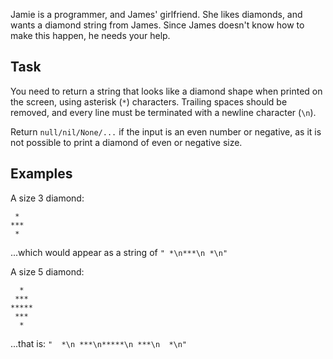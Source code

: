 Jamie is a programmer, and James' girlfriend. She likes diamonds, and wants a diamond string from James. Since James doesn't know how to make this happen, he needs your help.

## Task

You need to return a string that looks like a diamond shape when printed on the screen, using asterisk (`*`) characters. Trailing spaces should be removed, and every line must be terminated with a newline character (`\n`).

Return `null/nil/None/...` if the input is an even number or negative, as it is not possible to print a diamond of even or negative size.


## Examples

A size 3 diamond:

```
 *
***
 *
```

...which would appear as a string of `" *\n***\n *\n"`


A size 5 diamond:

```
  *
 ***
*****
 ***
  *
```

...that is: `"  *\n ***\n*****\n ***\n  *\n"`
